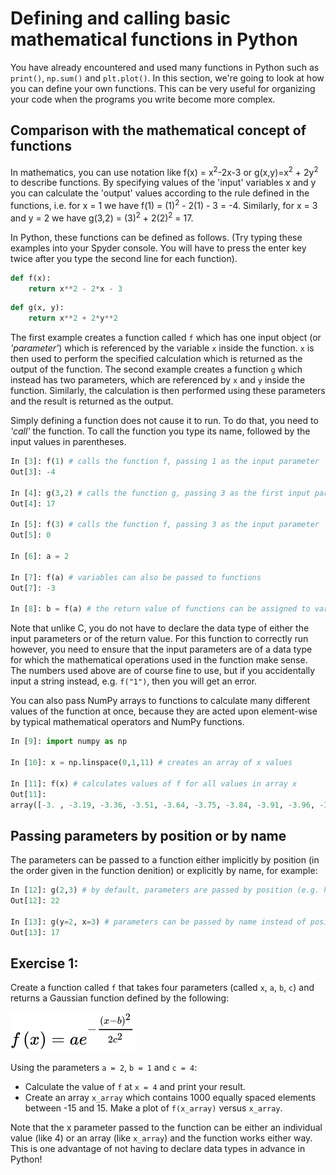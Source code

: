 
# Defining and calling basic mathematical functions in Python

You have already encountered and used many functions in Python such as `print()`, `np.sum()` and `plt.plot()`. In this section, we're going to look at how you can define your own functions. This can be very useful for organizing your code when the programs you write become more complex.

## Comparison with the mathematical concept of functions

In mathematics, you can use notation like f(x) = x<sup>2</sup>-2x-3 or g(x,y)=x<sup>2</sup> + 2y<sup>2</sup> to describe functions.  By specifying values of the 'input' variables x and y you can calculate the 'output' values according to the rule defined in the functions, i.e. for x = 1 we have f(1) = (1)<sup>2</sup> - 2(1) - 3 = -4.  Similarly, for x = 3 and y = 2 we have g(3,2) = (3)<sup>2</sup> + 2(2)<sup>2</sup> = 17.

In Python, these functions can be defined as follows. (Try typing these examples into your Spyder console.  You will have to press the enter key twice after you type the second line for each function).
``` python
def f(x):
    return x**2 - 2*x - 3
```
```python
def g(x, y):
    return x**2 + 2*y**2
```
The first example creates a function called `f` which has one input object (or *'parameter'*) which is referenced by the variable `x` inside the function. `x` is then used to perform the specified calculation which is returned as the output of the function. The second example creates a function `g` which instead has two parameters, which are referenced by `x` and `y` inside the function. Similarly, the calculation is then performed using these parameters and the result is returned as the output.

Simply defining a function does not cause it to run. To do that, you need to *'call'* the function. To call the function you type its name, followed by the input values in parentheses. 

``` python
In [3]: f(1) # calls the function f, passing 1 as the input parameter
Out[3]: -4

In [4]: g(3,2) # calls the function g, passing 3 as the first input parameter (called x inside the function) and passing 2 as the second input parameter (called y inside the function)
Out[4]: 17

In [5]: f(3) # calls the function f, passing 3 as the input parameter
Out[5]: 0

In [6]: a = 2

In [7]: f(a) # variables can also be passed to functions
Out[7]: -3

In [8]: b = f(a) # the return value of functions can be assigned to variables
```

Note that unlike C, you do not have to declare the data type of either the input parameters or of the return value. For this function to correctly run however, you need to ensure that the input parameters are of a data type for which the mathematical operations used in the function make sense. The numbers used above are of course fine to use, but if you accidentally input a string instead, e.g. `f("1")`, then you will get an error. 

You can also pass NumPy arrays to functions to calculate many different values of the function at once, because they are acted upon element-wise by typical mathematical operators and NumPy functions.

``` python
In [9]: import numpy as np

In [10]: x = np.linspace(0,1,11) # creates an array of x values

In [11]: f(x) # calculates values of f for all values in array x
Out[11]:
array([-3. , -3.19, -3.36, -3.51, -3.64, -3.75, -3.84, -3.91, -3.96, -3.99, -4.])
```

## Passing parameters by position or by name
 

The parameters can be passed to a function either implicitly by position (in the order given in the function denition) or explicitly by name, for example:

``` python
In [12]: g(2,3) # by default, parameters are passed by position (e.g. here x = 2 and y = 3, because of their order in the function definition)
Out[12]: 22

In [13]: g(y=2, x=3) # parameters can be passed by name instead of position
Out[13]: 17
```

## Exercise 1:

Create a function called `f` that takes four parameters (called `x`, `a`, `b`, `c`) and returns a Gaussian function defined by the following:

![Equation for Gaussian function](images/eqn-gaussian.svg)

Using the parameters `a = 2`, `b = 1` and `c = 4`:
* Calculate the value of `f` at `x = 4` and print your result.
* Create an array `x_array` which contains 1000 equally spaced elements between -15 and 15. Make a plot of `f(x_array)` versus `x_array`.

Note that the x parameter passed to the function can be either an individual value (like 4) or an array (like `x_array`) and the function works either way.  This is one advantage of not having to declare data types in advance in Python!
